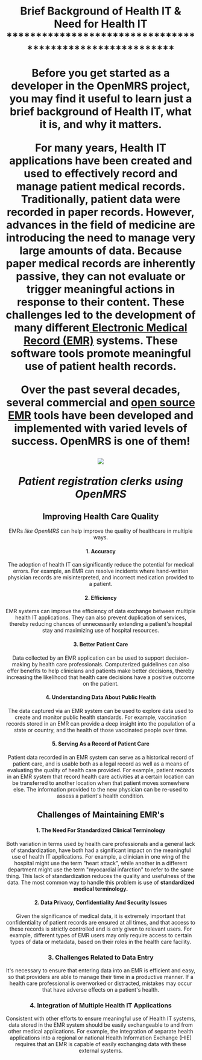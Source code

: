 <center><h1> Brief Background of Health IT &amp; Need for Health IT
*********************************************************

Before you get started as a developer in the OpenMRS project, you may find it useful to learn just a brief background of Health IT, what it is, and why it matters.

For many years, Health IT applications have been created and used to effectively record and manage patient medical records. Traditionally, patient data were recorded in paper records. However, advances in the field of medicine are introducing the need to manage very large amounts of data. Because paper medical records are inherently passive, they can not evaluate or trigger meaningful actions in response to their content. These challenges led to the development of many different[ **Electronic Medical Record** (EMR)](https://en.wikipedia.org/wiki/Electronic_health_record) systems. These software tools promote meaningful use of patient health records.

Over the past several decades, several commercial and [open source EMR](https://en.wikipedia.org/wiki/OpenEMR) tools have been developed and implemented with varied levels of success. OpenMRS is one of them!

 ![](http://write.flossmanuals.net/openmrs-developers-guide/the-need-for-health-it/static/Story%20of%20OpenMRS.jpg)
 
 *Patient registration clerks using OpenMRS*

## Improving Health Care Quality

EMRs *like OpenMRS* can help improve the quality of healthcare in multiple ways.

####  1. Accuracy

The adoption of health IT can significantly reduce the potential for medical errors. For example, an EMR can resolve incidents where hand-written physician records are misinterpreted, and incorrect medication provided to a patient.

#### 2. Efficiency

EMR systems can improve the efficiency of data exchange between multiple health IT applications. They can also prevent duplication of services, thereby reducing chances of unnecessarily extending a patient's hospital stay and maximizing use of hospital resources.

#### 3. Better Patient Care

Data collected by an EMR application can be used to support decision-making by health care professionals. Computerized guidelines can also offer benefits to help clinicians and patients make better decisions, thereby increasing the likelihood that health care decisions have a positive outcome on the patient.

#### 4. Understanding Data About Public Health

The data captured via an EMR system can be used to explore data used to create and monitor public health standards. For example, vaccination records stored in an EMR can provide a deep insight into the population of a state or country, and the health of those vaccinated people over time.

#### 5. Serving As a Record of Patient Care

Patient data recorded in an EMR system can serve as a historical record of patient care, and is usable both as a legal record as well as a means of evaluating the quality of health care provided. For example, patient records in an EMR system that record health care activities at a certain location can be transferred to another location when that patient moves somewhere else. The information provided to the new physician can be re-used to assess a patient's health condition.

## Challenges of Maintaining EMR's

#### 1. The Need For Standardized Clinical Terminology

Both variation in terms used by health care professionals and a general lack of standardization, have both had a significant impact on the meaningful use of health IT applications. For example, a clinician in one wing of the hospital might use the term "heart attack", while another in a different department might use the term "myocardial infarction" to refer to the same thing. This lack of standardization reduces the quality and usefulness of the data. The most common way to handle this problem is use of **standardized medical terminology.**

#### 2. Data Privacy, Confidentiality And Security Issues

Given the significance of medical data, it is extremely important that confidentiality of patient records are ensured at all times, and that access to these records is strictly controlled and is only given to relevant users. For example, different types of EMR users may only require access to certain types of data or metadata, based on their roles in the health care facility.

### 3. Challenges Related to Data Entry

It's necessary to ensure that entering data into an EMR is efficient and easy, so that providers are able to manage their time in a productive manner. If a health care professional is overworked or distracted, mistakes may occur that have adverse effects on a patient's health.

### 4. Integration of Multiple Health IT Applications

Consistent with other efforts to ensure meaningful use of Health IT systems, data stored in the EMR system should be easily exchangeable to and from other medical applications. For example, the integration of separate health applications into a regional or national Health Information Exchange (HIE) requires that an EMR is capable of easily exchanging data with these external systems.

